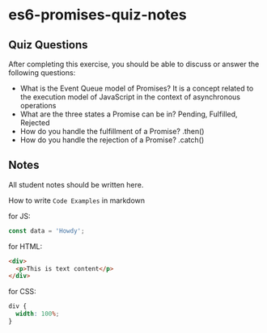 # es6-promises-quiz-notes

## Quiz Questions

After completing this exercise, you should be able to discuss or answer the following questions:

- What is the Event Queue model of Promises?
  It is a concept related to the execution model of JavaScript in the context of asynchronous operations
- What are the three states a Promise can be in?
  Pending, Fulfilled, Rejected
- How do you handle the fulfillment of a Promise?
  .then()
- How do you handle the rejection of a Promise?
  .catch()

## Notes

All student notes should be written here.

How to write `Code Examples` in markdown

for JS:

```javascript
const data = 'Howdy';
```

for HTML:

```html
<div>
  <p>This is text content</p>
</div>
```

for CSS:

```css
div {
  width: 100%;
}
```
